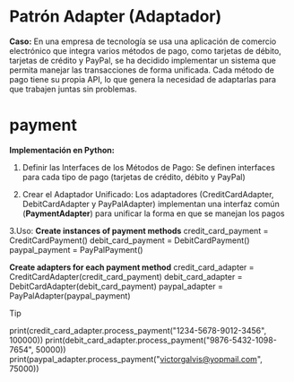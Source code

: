 # Patrón Adapter (Adaptador) 

**Caso:**
En una empresa de tecnología se usa una aplicación de comercio electrónico que integra varios métodos de pago, como tarjetas de débito, tarjetas de crédito y PayPal, se ha decidido implementar un sistema que permita manejar las transacciones de forma unificada. Cada método de pago tiene su propia API, lo que genera la necesidad de adaptarlas para que trabajen juntas sin problemas.


# payment 
**Implementación en Python:** 


1. Definir las Interfaces de los Métodos de Pago:
Se definen interfaces para cada tipo de pago (tarjetas de crédito, débito y PayPal)

2. Crear el Adaptador Unificado:
Los adaptadores (CreditCardAdapter, DebitCardAdapter y PayPalAdapter) implementan una interfaz común (**PaymentAdapter**) para unificar la forma en que se manejan los pagos

3.Uso:
**Create instances of payment methods**
credit_card_payment = CreditCardPayment()
debit_card_payment = DebitCardPayment()
paypal_payment = PayPalPayment()

**Create adapters for each payment method**
credit_card_adapter = CreditCardAdapter(credit_card_payment)
debit_card_adapter = DebitCardAdapter(debit_card_payment)
paypal_adapter = PayPalAdapter(paypal_payment)

> [!TIP]
>print(credit_card_adapter.process_payment("1234-5678-9012-3456", 100000))
>print(debit_card_adapter.process_payment("9876-5432-1098-7654", 50000))
>print(paypal_adapter.process_payment("victorgalvis@yopmail.com", 75000))



